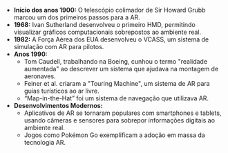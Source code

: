 - **Início dos anos 1900:** O telescópio colimador de Sir Howard Grubb marcou um dos primeiros passos para a AR.
- **1968:** Ivan Sutherland desenvolveu o primeiro HMD, permitindo visualizar gráficos computacionais sobrepostos ao ambiente real.
- **1982:** A Força Aérea dos EUA desenvolveu o VCASS, um sistema de simulação com AR para pilotos.
- **Anos 1990:**
    - Tom Caudell, trabalhando na Boeing, cunhou o termo "realidade aumentada" ao descrever um sistema que ajudava na montagem de aeronaves.
    - Feiner et al. criaram a "Touring Machine", um sistema de AR para guias turísticos ao ar livre.
    - “Map-in-the-Hat” foi um sistema de navegação que utilizava AR.
- **Desenvolvimentos Modernos:**
    - Aplicativos de AR se tornaram populares com smartphones e tablets, usando câmeras e sensores para sobrepor informações digitais ao ambiente real.
    - Jogos como Pokémon Go exemplificam a adoção em massa da tecnologia AR.